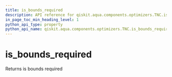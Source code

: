 ```yaml
---
title: is_bounds_required
description: API reference for qiskit.aqua.components.optimizers.TNC.is_bounds_required
in_page_toc_min_heading_level: 1
python_api_type: property
python_api_name: qiskit.aqua.components.optimizers.TNC.is_bounds_required
---
```


# is\_bounds\_required

Returns is bounds required

